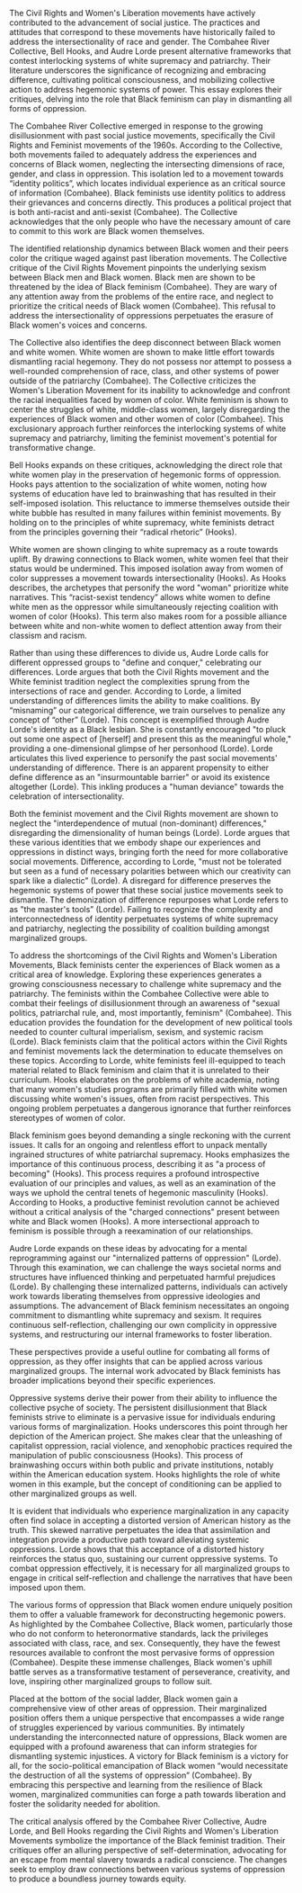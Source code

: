 The Civil Rights and Women's Liberation movements have actively contributed to the advancement of social justice. The practices and attitudes that correspond to these movements have historically failed to address the intersectionality of race and gender. The Combahee River Collective, Bell Hooks, and Audre Lorde present alternative frameworks that contest interlocking systems of white supremacy and patriarchy. Their literature underscores the significance of recognizing and embracing difference, cultivating political consciousness, and mobilizing collective action to address hegemonic systems of power. This essay explores their critiques, delving into the role that Black feminism can play in dismantling all forms of oppression.

The Combahee River Collective emerged in response to the growing disillusionment with past social justice movements, specifically the Civil Rights and Feminist movements of the 1960s. According to the Collective, both movements failed to adequately address the experiences and concerns of Black women, neglecting the intersecting dimensions of race, gender, and class in oppression. This isolation led to a movement towards “identity politics”, which locates individual experience as an critical source of information (Combahee). Black feminists use identity politics to address their grievances and concerns directly. This produces a political project that is both anti-racist and anti-sexist (Combahee). The Collective acknowledges that the only people who have the necessary amount of care to commit to this work are Black women themselves.

The identified relationship dynamics between Black women and their peers color the critique waged against past liberation movements. The Collective critique of the Civil Rights Movement pinpoints the underlying sexism between Black men and Black women. Black men are shown to be threatened by the idea of Black feminism (Combahee). They are wary of any attention away from the problems of the entire race, and neglect to prioritize the critical needs of Black women (Combahee). This refusal to address the intersectionality of oppressions perpetuates the erasure of Black women's voices and concerns.

The Collective also identifies the deep disconnect between Black women and white women. White women are shown to make little effort towards dismantling racial hegemony. They do not possess nor attempt to possess a well-rounded comprehension of race, class, and other systems of power outside of the patriarchy (Combahee). The Collective criticizes the Women's Liberation Movement for its inability to acknowledge and confront the racial inequalities faced by women of color. White feminism is shown to center the struggles of white, middle-class women, largely disregarding the experiences of Black women and other women of color (Combahee). This exclusionary approach further reinforces the interlocking systems of white supremacy and patriarchy, limiting the feminist movement's potential for transformative change.

Bell Hooks expands on these critiques, acknowledging the direct role that white women play in the preservation of hegemonic forms of oppression. Hooks pays attention to the socialization of white women, noting how systems of education have led to brainwashing that has resulted in their self-imposed isolation. This reluctance to immerse themselves outside their white bubble has resulted in many failures within feminist movements. By holding on to the principles of white supremacy, white feminists detract from the principles governing their “radical rhetoric” (Hooks).

White women are shown clinging to white supremacy as a route towards uplift. By drawing connections to Black women, white women feel that their status would be undermined. This imposed isolation away from women of color suppresses a movement towards intersectionality (Hooks). As Hooks describes, the archetypes that personify the word "woman" prioritize white narratives. This “racist-sexist tendency” allows white women to define white men as the oppressor while simultaneously rejecting coalition with women of color (Hooks). This term also makes room for a possible alliance between white and non-white women to deflect attention away from their classism and racism.

Rather than using these differences to divide us, Audre Lorde calls for different oppressed groups to "define and conquer," celebrating our differences. Lorde argues that both the Civil Rights movement and the White feminist tradition neglect the complexities sprung from the intersections of race and gender. According to Lorde, a limited understanding of differences limits the ability to make coalitions. By “misnaming” our categorical difference, we train ourselves to penalize any concept of “other” (Lorde). This concept is exemplified through Audre Lorde's identity as a Black lesbian. She is constantly encouraged "to pluck out some one aspect of [herself] and present this as the meaningful whole," providing a one-dimensional glimpse of her personhood (Lorde). Lorde articulates this lived experience to personify the past social movements' understanding of difference. There is an apparent propensity to either define difference as an "insurmountable barrier" or avoid its existence altogether (Lorde). This inkling produces a "human deviance" towards the celebration of intersectionality.

Both the feminist movement and the Civil Rights movement are shown to neglect the "interdependence of mutual (non-dominant) differences," disregarding the dimensionality of human beings (Lorde). Lorde argues that these various identities that we embody shape our experiences and oppressions in distinct ways, bringing forth the need for more collaborative social movements. Difference, according to Lorde, "must not be tolerated but seen as a fund of necessary polarities between which our creativity can spark like a dialectic" (Lorde). A disregard for difference preserves the hegemonic systems of power that these social justice movements seek to dismantle. The demonization of difference repurposes what Lorde refers to as "the master's tools” (Lorde). Failing to recognize the complexity and interconnectedness of identity perpetuates systems of white supremacy and patriarchy, neglecting the possibility of coalition building amongst marginalized groups.

To address the shortcomings of the Civil Rights and Women's Liberation Movements, Black feminists center the experiences of Black women as a critical area of knowledge. Exploring these experiences generates a growing consciousness necessary to challenge white supremacy and the patriarchy. The feminists within the Combahee Collective were able to combat their feelings of disillusionment through an awareness of "sexual politics, patriarchal rule, and, most importantly, feminism" (Combahee). This education provides the foundation for the development of new political tools needed to counter cultural imperialism, sexism, and systemic racism (Lorde). Black feminists claim that the political actors within the Civil Rights and feminist movements lack the determination to educate themselves on these topics. According to Lorde, white feminists feel ill-equipped to teach material related to Black feminism and claim that it is unrelated to their curriculum. Hooks elaborates on the problems of white academia, noting that many women's studies programs are primarily filled with white women discussing white women's issues, often from racist perspectives. This ongoing problem perpetuates a dangerous ignorance that further reinforces stereotypes of women of color.

Black feminism goes beyond demanding a single reckoning with the current issues. It calls for an ongoing and relentless effort to unpack mentally ingrained structures of white patriarchal supremacy. Hooks emphasizes the importance of this continuous process, describing it as "a process of becoming" (Hooks). This process requires a profound introspective evaluation of our principles and values, as well as an examination of the ways we uphold the central tenets of hegemonic masculinity (Hooks). According to Hooks, a productive feminist revolution cannot be achieved without a critical analysis of the "charged connections" present between white and Black women (Hooks). A more intersectional approach to feminism is possible through a reexamination of our relationships.

Audre Lorde expands on these ideas by advocating for a mental reprogramming against our "internalized patterns of oppression" (Lorde). Through this examination, we can challenge the ways societal norms and structures have influenced thinking and perpetuated harmful prejudices (Lorde). By challenging these internalized patterns, individuals can actively work towards liberating themselves from oppressive ideologies and assumptions. The advancement of Black feminism necessitates an ongoing commitment to dismantling white supremacy and sexism. It requires continuous self-reflection, challenging our own complicity in oppressive systems, and restructuring our internal frameworks to foster liberation.

These perspectives provide a useful outline for combating all forms of oppression, as they offer insights that can be applied across various marginalized groups. The internal work advocated by Black feminists has broader implications beyond their specific experiences.

Oppressive systems derive their power from their ability to influence the collective psyche of society. The persistent disillusionment that Black feminists strive to eliminate is a pervasive issue for individuals enduring various forms of marginalization. Hooks underscores this point through her depiction of the American project. She makes clear that the unleashing of capitalist oppression, racial violence, and xenophobic practices required the manipulation of public consciousness (Hooks). This process of brainwashing occurs within both public and private institutions, notably within the American education system. Hooks highlights the role of white women in this example, but the concept of conditioning can be applied to other marginalized groups as well.

It is evident that individuals who experience marginalization in any capacity often find solace in accepting a distorted version of American history as the truth. This skewed narrative perpetuates the idea that assimilation and integration provide a productive path toward alleviating systemic oppressions. Lorde shows that this acceptance of a distorted history reinforces the status quo, sustaining our current oppressive systems. To combat oppression effectively, it is necessary for all marginalized groups to engage in critical self-reflection and challenge the narratives that have been imposed upon them.

The various forms of oppression that Black women endure uniquely position them to offer a valuable framework for deconstructing hegemonic powers. As highlighted by the Combahee Collective, Black women, particularly those who do not conform to heteronormative standards, lack the privileges associated with class, race, and sex. Consequently, they have the fewest resources available to confront the most pervasive forms of oppression (Combahee). Despite these immense challenges, Black women's uphill battle serves as a transformative testament of perseverance, creativity, and love, inspiring other marginalized groups to follow suit.

Placed at the bottom of the social ladder, Black women gain a comprehensive view of other areas of oppression. Their marginalized position offers them a unique perspective that encompasses a wide range of struggles experienced by various communities. By intimately understanding the interconnected nature of oppressions, Black women are equipped with a profound awareness that can inform strategies for dismantling systemic injustices. A victory for Black feminism is a victory for all, for the socio-political emancipation of Black women “would necessitate the destruction of all the systems of oppression” (Combahee). By embracing this perspective and learning from the resilience of Black women, marginalized communities can forge a path towards liberation and foster the solidarity needed for abolition.

The critical analysis offered by the Combahee River Collective, Audre Lorde, and Bell Hooks regarding the Civil Rights and Women's Liberation Movements symbolize the importance of the Black feminist tradition. Their critiques offer an alluring perspective of self-determination, advocating for an escape from mental slavery towards a radical conscience. The changes seek to employ draw connections between various systems of oppression to produce a boundless journey towards equity.
